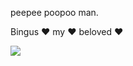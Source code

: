 peepee poopoo man.


Bingus :heart: my :heart: beloved :heart:

![](https://media1.tenor.com/images/427d888f7fd2bbe5459b251775139822/tenor.gif?itemid=18769468)
